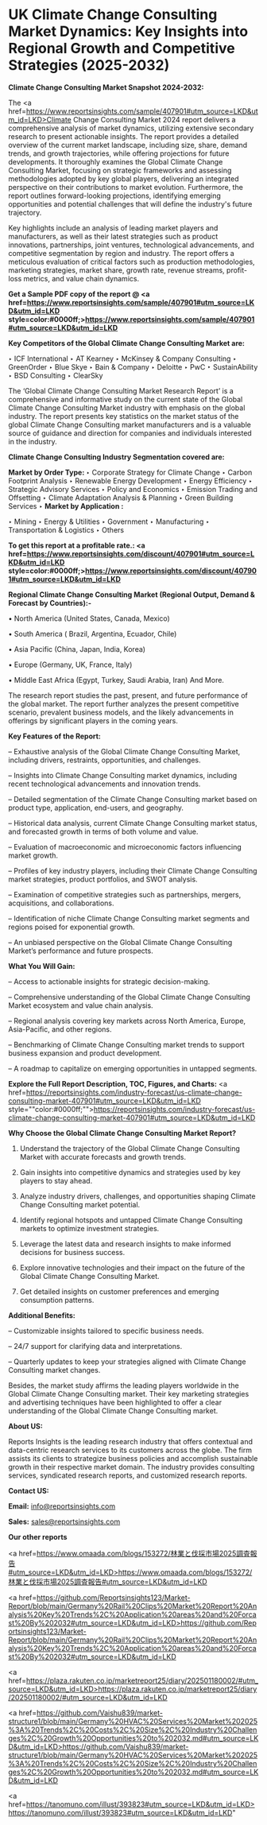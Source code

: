 # UK Climate Change Consulting Market Dynamics: Key Insights into Regional Growth and Competitive Strategies (2025-2032)

<strong>Climate Change Consulting Market Snapshot 2024-2032:</strong>

The <a href=https://www.reportsinsights.com/sample/407901#utm_source=LKD&utm_id=LKD>Climate Change Consulting Market 2024 report</a> delivers a comprehensive analysis of market dynamics, utilizing extensive secondary research to present actionable insights. The report provides a detailed overview of the current market landscape, including size, share, demand trends, and growth trajectories, while offering projections for future developments. It thoroughly examines the Global Climate Change Consulting Market, focusing on strategic frameworks and assessing methodologies adopted by key global players, delivering an integrated perspective on their contributions to market evolution. Furthermore, the report outlines forward-looking projections, identifying emerging opportunities and potential challenges that will define the industry's future trajectory.

Key highlights include an analysis of leading market players and manufacturers, as well as their latest strategies such as product innovations, partnerships, joint ventures, technological advancements, and competitive segmentation by region and industry. The report offers a meticulous evaluation of critical factors such as production methodologies, marketing strategies, market share, growth rate, revenue streams, profit-loss metrics, and value chain dynamics.

<strong>Get a Sample PDF copy of the report @ <a href=https://www.reportsinsights.com/sample/407901#utm_source=LKD&utm_id=LKD style=color:#0000ff;>https://www.reportsinsights.com/sample/407901#utm_source=LKD&utm_id=LKD</a></strong>

<strong>Key Competitors of the Global Climate Change Consulting Market are:</strong>

‣ ICF International
‣ AT Kearney
‣ McKinsey & Company Consulting
‣ GreenOrder
‣ Blue Skye
‣ Bain & Company
‣ Deloitte
‣ PwC
‣ SustainAbility
‣ BSD Consulting
‣ ClearSky

The ‘Global Climate Change Consulting Market Research Report’ is a comprehensive and informative study on the current state of the Global Climate Change Consulting Market industry with emphasis on the global industry. The report presents key statistics on the market status of the global Climate Change Consulting market manufacturers and is a valuable source of guidance and direction for companies and individuals interested in the industry.

<strong>Climate Change Consulting Industry Segmentation covered are:</strong>

<strong>Market by Order Type: </strong>
‣ Corporate Strategy for Climate Change
‣ Carbon Footprint Analysis
‣ Renewable Energy Development
‣ Energy Efficiency
‣ Strategic Advisory Services
‣ Policy and Economics
‣ Emission Trading and Offsetting
‣ Climate Adaptation Analysis & Planning
‣ Green Building Services
‣ 
<strong>Market by Application :</strong>

‣ Mining
‣ Energy & Utilities
‣ Government
‣ Manufacturing
‣ Transportation & Logistics
‣ Others

<strong>To get this report at a profitable rate.: <a href=https://www.reportsinsights.com/discount/407901#utm_source=LKD&utm_id=LKD style=color:#0000ff;>https://www.reportsinsights.com/discount/407901#utm_source=LKD&utm_id=LKD</a></strong>

<strong>Regional Climate Change Consulting Market (Regional Output, Demand &amp; Forecast by Countries):-</strong>

• North America (United States, Canada, Mexico)

• South America ( Brazil, Argentina, Ecuador, Chile)

• Asia Pacific (China, Japan, India, Korea)

• Europe (Germany, UK, France, Italy)

• Middle East Africa (Egypt, Turkey, Saudi Arabia, Iran) And More.

The research report studies the past, present, and future performance of the global market. The report further analyzes the present competitive scenario, prevalent business models, and the likely advancements in offerings by significant players in the coming years.

<strong>Key Features of the Report:</strong>

– Exhaustive analysis of the Global Climate Change Consulting Market, including drivers, restraints, opportunities, and challenges.

– Insights into Climate Change Consulting market dynamics, including recent technological advancements and innovation trends.

– Detailed segmentation of the Climate Change Consulting market based on product type, application, end-users, and geography.

– Historical data analysis, current Climate Change Consulting market status, and forecasted growth in terms of both volume and value.

– Evaluation of macroeconomic and microeconomic factors influencing market growth.

– Profiles of key industry players, including their Climate Change Consulting market strategies, product portfolios, and SWOT analysis.

– Examination of competitive strategies such as partnerships, mergers, acquisitions, and collaborations.

– Identification of niche Climate Change Consulting market segments and regions poised for exponential growth.

– An unbiased perspective on the Global Climate Change Consulting Market’s performance and future prospects.

<strong>What You Will Gain:</strong>

– Access to actionable insights for strategic decision-making.

– Comprehensive understanding of the Global Climate Change Consulting Market ecosystem and value chain analysis.

– Regional analysis covering key markets across North America, Europe, Asia-Pacific, and other regions.

– Benchmarking of Climate Change Consulting market trends to support business expansion and product development.

– A roadmap to capitalize on emerging opportunities in untapped segments.

<strong>Explore the Full Report Description, TOC, Figures, and Charts:</strong>
<a href=https://reportsinsights.com/industry-forecast/us-climate-change-consulting-market-407901#utm_source=LKD&utm_id=LKD style=""color:#0000ff;"">https://reportsinsights.com/industry-forecast/us-climate-change-consulting-market-407901#utm_source=LKD&utm_id=LKD</a>

<strong>Why Choose the Global Climate Change Consulting Market Report?</strong>

1. Understand the trajectory of the Global Climate Change Consulting Market with accurate forecasts and growth trends.

2. Gain insights into competitive dynamics and strategies used by key players to stay ahead.

3. Analyze industry drivers, challenges, and opportunities shaping Climate Change Consulting market potential.

4. Identify regional hotspots and untapped Climate Change Consulting markets to optimize investment strategies.

5. Leverage the latest data and research insights to make informed decisions for business success.

6. Explore innovative technologies and their impact on the future of the Global Climate Change Consulting Market.

7. Get detailed insights on customer preferences and emerging consumption patterns.

<strong>Additional Benefits:</strong>

– Customizable insights tailored to specific business needs.

– 24/7 support for clarifying data and interpretations.

– Quarterly updates to keep your strategies aligned with Climate Change Consulting market changes.

Besides, the market study affirms the leading players worldwide in the Global Climate Change Consulting market. Their key marketing strategies and advertising techniques have been highlighted to offer a clear understanding of the Global Climate Change Consulting market.

<strong><strong>About US</strong>:</strong>

Reports Insights is the leading research industry that offers contextual and data-centric research services to its customers across the globe. The firm assists its clients to strategize business policies and accomplish sustainable growth in their respective market domain. The industry provides consulting services, syndicated research reports, and customized research reports.

<strong>Contact US:</strong>

<p class=><b>Email:</b> <a href=mailto:info@reportsinsights.com>info@reportsinsights.com</a></p>
<p class=><b>Sales:</b> <a href=mailto:sales@reportsinsights.com>sales@reportsinsights.com</a></p>

<strong>Our other reports</strong>

<a href=https://www.omaada.com/blogs/153272/林業と伐採市場2025調査報告#utm_source=LKD&utm_id=LKD>https://www.omaada.com/blogs/153272/林業と伐採市場2025調査報告#utm_source=LKD&utm_id=LKD</a>

<a href=https://github.com/Reportsinsights123/Market-Report/blob/main/Germany%20Rail%20Clips%20Market%20Report%20Analysis%20Key%20Trends%2C%20Application%20areas%20and%20Forcast%20By%202032#utm_source=LKD&utm_id=LKD>https://github.com/Reportsinsights123/Market-Report/blob/main/Germany%20Rail%20Clips%20Market%20Report%20Analysis%20Key%20Trends%2C%20Application%20areas%20and%20Forcast%20By%202032#utm_source=LKD&utm_id=LKD</a>

<a href=https://plaza.rakuten.co.jp/marketreport25/diary/202501180002/#utm_source=LKD&utm_id=LKD>https://plaza.rakuten.co.jp/marketreport25/diary/202501180002/#utm_source=LKD&utm_id=LKD</a>

<a href=https://github.com/Vaishu839/market-structure1/blob/main/Germany%20HVAC%20Services%20Market%202025%3A%20Trends%2C%20Costs%2C%20Size%2C%20Industry%20Challenges%2C%20Growth%20Opportunities%20to%202032.md#utm_source=LKD&utm_id=LKD>https://github.com/Vaishu839/market-structure1/blob/main/Germany%20HVAC%20Services%20Market%202025%3A%20Trends%2C%20Costs%2C%20Size%2C%20Industry%20Challenges%2C%20Growth%20Opportunities%20to%202032.md#utm_source=LKD&utm_id=LKD</a>

<a href=https://tanomuno.com/illust/393823#utm_source=LKD&utm_id=LKD>https://tanomuno.com/illust/393823#utm_source=LKD&utm_id=LKD</a>"
